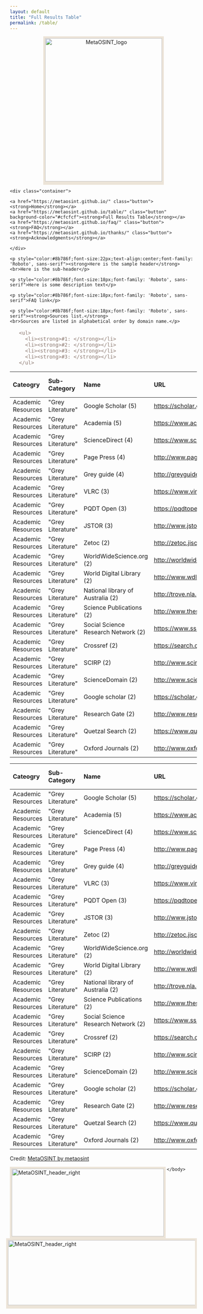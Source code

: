 ```yaml
---
layout: default
title: "Full Results Table"
permalink: /table/
---
```


   <style>
    .container{  
      text-align: center;  
    }
    .container2{  
      font-size: 16px;
      color: #8b786f;
      font-family: 'Roboto', sans-serif;
    }
    .container3{  
      text-align: center;
    }
    .button {
      border: 2px solid #8b786f;
      border-radius: 8px;
      padding: 5px 15px;
      background-color: #f5f5f5;
      color: #8b786f;
      font-size: 23px;
      cursor: pointer;
      font-family: 'Open Sans', sans-serif;
    }
  </style>

  <body style="margin-right:95px;margin-left:95px">
  
  <div class="container3">

  <img src="https://raw.githubusercontent.com/MetaOSINT/MetaOSINT.github.io/main/MetaOSINT_logo.PNG" alt="MetaOSINT_logo" width="315" height="385" style="border:5px solid #ece4d8;box-shadow: 0px 4px 0px #ece4d8">
  
   </div>
   
    <div class="container">  
      
    <a href="https://metaosint.github.io/" class="button"><strong>Home</strong></a>
    <a href="https://metaosint.github.io/table/" class="button" background-color="#cfcfcf"><strong>Full Results Table</strong></a>
    <a href="https://metaosint.github.io/faq/" class="button"><strong>FAQ</strong></a>
    <a href="https://metaosint.github.io/thanks/" class="button"><strong>Acknowledgments</strong></a>
       
    </div>

    <p style="color:#8b786f;font-size:22px;text-align:center;font-family: 'Roboto', sans-serif"><strong>Here is the sample header</strong>
    <br>Here is the sub-header</p>

    <p style="color:#8b786f;font-size:18px;font-family: 'Roboto', sans-serif">Here is some description text</p>
  
    <p style="color:#8b786f;font-size:18px;font-family: 'Roboto', sans-serif">FAQ link</p>
    
    <p style="color:#8b786f;font-size:18px;font-family: 'Roboto', sans-serif"><strong>Sources list.</strong>
    <br>Sources are listed in alphabetical order by domain name.</p>
       
   <div class="container2">

       <ul>
         <li><strong>#1: </strong></li>
         <li><strong>#2: </strong></li>
         <li><strong>#3: </strong></li>
         <li><strong>#3: </strong></li>
       </ul>
      
   </div>
   
  |Cateogry|Sub-Category|Name|URL|Citations in Category|
  |:---|:---|:---|:---|:---|
  |Academic Resources|"Grey Literature"|Google Scholar (5)|https://scholar.google.com|5|
  |Academic Resources|"Grey Literature"|Academia (5)|https://www.academia.edu/|5|
  |Academic Resources|"Grey Literature"|ScienceDirect (4)|https://www.sciencedirect.com/|4|
  |Academic Resources|"Grey Literature"|Page Press (4)|http://www.pagepress.org/|4|
  |Academic Resources|"Grey Literature"|Grey guide (4)|http://greyguide.isti.cnr.it/|4|
  |Academic Resources|"Grey Literature"|VLRC (3)|https://www.virtuallrc.com/|3|
  |Academic Resources|"Grey Literature"|PQDT Open (3)|https://pqdtopen.proquest.com/search.html|3|
  |Academic Resources|"Grey Literature"|JSTOR (3)|http://www.jstor.org|3|
  |Academic Resources|"Grey Literature"|Zetoc (2)|http://zetoc.jisc.ac.uk|2|
  |Academic Resources|"Grey Literature"|WorldWideScience.org (2)|http://worldwidescience.org|2|
  |Academic Resources|"Grey Literature"|World Digital Library (2)|http://www.wdl.org|2|
  |Academic Resources|"Grey Literature"|National library of Australia (2)|http://trove.nla.gov.au/|2|
  |Academic Resources|"Grey Literature"|Science Publications (2)|http://www.thescipub.com|2|
  |Academic Resources|"Grey Literature"|Social Science Research Network (2)|https://www.ssrn.com/en|2|
  |Academic Resources|"Grey Literature"|Crossref (2)|https://search.crossref.org/|2|
  |Academic Resources|"Grey Literature"|SCIRP (2)|http://www.scirp.org|2|
  |Academic Resources|"Grey Literature"|ScienceDomain (2)|http://www.sciencedomain.org|2|
  |Academic Resources|"Grey Literature"|Google scholar (2)|https://scholar.google.com/schhp?hl=en|2|
  |Academic Resources|"Grey Literature"|Research Gate (2)|http://www.researchgate.net|2|
  |Academic Resources|"Grey Literature"|Quetzal Search (2)|https://www.quetzal-search.info|2|
  |Academic Resources|"Grey Literature"|Oxford Journals (2)|http://www.oxfordjournals.org|2|
      
  </body>

  |Cateogry|Sub-Category|Name|URL|Citations in Category|
  |:---|:---|:---|:---|:---|
  |Academic Resources|"Grey Literature"|Google Scholar (5)|https://scholar.google.com|5|
  |Academic Resources|"Grey Literature"|Academia (5)|https://www.academia.edu/|5|
  |Academic Resources|"Grey Literature"|ScienceDirect (4)|https://www.sciencedirect.com/|4|
  |Academic Resources|"Grey Literature"|Page Press (4)|http://www.pagepress.org/|4|
  |Academic Resources|"Grey Literature"|Grey guide (4)|http://greyguide.isti.cnr.it/|4|
  |Academic Resources|"Grey Literature"|VLRC (3)|https://www.virtuallrc.com/|3|
  |Academic Resources|"Grey Literature"|PQDT Open (3)|https://pqdtopen.proquest.com/search.html|3|
  |Academic Resources|"Grey Literature"|JSTOR (3)|http://www.jstor.org|3|
  |Academic Resources|"Grey Literature"|Zetoc (2)|http://zetoc.jisc.ac.uk|2|
  |Academic Resources|"Grey Literature"|WorldWideScience.org (2)|http://worldwidescience.org|2|
  |Academic Resources|"Grey Literature"|World Digital Library (2)|http://www.wdl.org|2|
  |Academic Resources|"Grey Literature"|National library of Australia (2)|http://trove.nla.gov.au/|2|
  |Academic Resources|"Grey Literature"|Science Publications (2)|http://www.thescipub.com|2|
  |Academic Resources|"Grey Literature"|Social Science Research Network (2)|https://www.ssrn.com/en|2|
  |Academic Resources|"Grey Literature"|Crossref (2)|https://search.crossref.org/|2|
  |Academic Resources|"Grey Literature"|SCIRP (2)|http://www.scirp.org|2|
  |Academic Resources|"Grey Literature"|ScienceDomain (2)|http://www.sciencedomain.org|2|
  |Academic Resources|"Grey Literature"|Google scholar (2)|https://scholar.google.com/schhp?hl=en|2|
  |Academic Resources|"Grey Literature"|Research Gate (2)|http://www.researchgate.net|2|
  |Academic Resources|"Grey Literature"|Quetzal Search (2)|https://www.quetzal-search.info|2|
  |Academic Resources|"Grey Literature"|Oxford Journals (2)|http://www.oxfordjournals.org|2|

<div id="observablehq-chart-87f43f84"></div>
<p>Credit: <a href="https://observablehq.com/@metaosint/metaosint">MetaOSINT by metaosint</a></p>

  <body style="margin-right:95px;margin-left:95px">

  <img src="https://raw.githubusercontent.com/MetaOSINT/MetaOSINT.github.io/main/header_left.PNG" alt="MetaOSINT_header_right" width="410" height="182" style="border:5px solid #ece4d8;box-shadow: 0px 4px 0px #ece4d8" align="left">

  <img src="https://raw.githubusercontent.com/MetaOSINT/MetaOSINT.github.io/main/header_right.PNG" alt="MetaOSINT_header_right" width="556" height="175" style="border:5px solid #ece4d8;box-shadow: 0px 4px 0px #ece4d8" align="right">

    </body>
